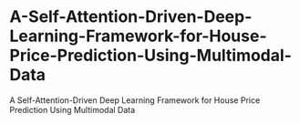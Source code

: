 # A-Self-Attention-Driven-Deep-Learning-Framework-for-House-Price-Prediction-Using-Multimodal-Data
A Self-Attention-Driven Deep Learning Framework for House Price Prediction Using Multimodal Data
